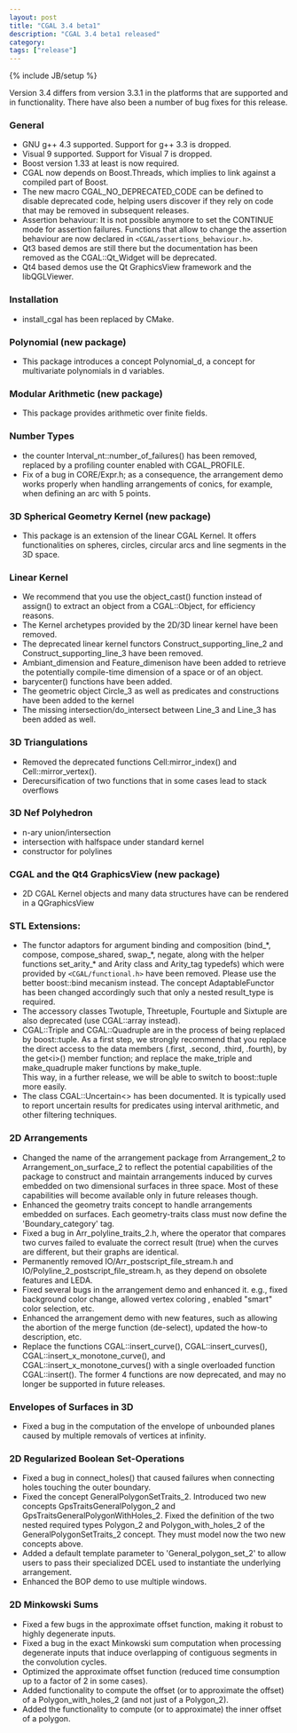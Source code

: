 ```yaml
---
layout: post
title: "CGAL 3.4 beta1"
description: "CGAL 3.4 beta1 released"
category:
tags: ["release"]
---
```

{% include JB/setup %}
<p>Version 3.4 differs from version 3.3.1 in the platforms that are supported and
  in functionality.  There have also been a number of bug fixes for this release.
</p>

<h3>General</h3>
<ul>
  <li> GNU g++ 4.3 supported.  Support for g++ 3.3 is dropped.
  <li> Visual 9 supported. Support for Visual 7 is dropped.

  <li> Boost version 1.33 at least is now required.
  <li> CGAL now depends on Boost.Threads, which implies to link against
    a compiled part of Boost.

  <li> The new macro CGAL_NO_DEPRECATED_CODE can be defined to disable deprecated code,
    helping users discover if they rely on code that may be removed in
    subsequent releases.

  <li> Assertion behaviour:
    It is not possible anymore to set the CONTINUE mode for assertion failures.
    Functions that allow to change the assertion behaviour are now declared in <code>&lt;CGAL/assertions_behaviour.h&gt;</code>.

  <li>Qt3 based demos are still there but the documentation has been removed as the CGAL::Qt_Widget will be deprecated.

  <li>Qt4 based demos use the Qt GraphicsView framework and the libQGLViewer.
</ul>

<h3> Installation</h3>

<ul>
  <li> install_cgal has been replaced by CMake.
</ul>


<h3> Polynomial  (new package)</h3>
<ul>
  <li> This package introduces a concept Polynomial_d, a concept for multivariate polynomials in d variables.
</ul>


<h3>Modular Arithmetic (new package)</h3>
<ul>
  <li>  This package provides arithmetic over finite fields.
</ul>


<h3>Number Types</h3>
<ul>
  <li> the counter Interval_nt::number_of_failures() has been removed, replaced by
    a profiling counter enabled with CGAL_PROFILE.


  <li> Fix of a bug in CORE/Expr.h; as a consequence, the arrangement demo works properly when handling
    arrangements of conics, for example, when defining an arc with 5 points.

</ul>



<h3>3D Spherical Geometry Kernel  (new package)</h3>
<ul>
  <li> This package is an extension of the linear CGAL Kernel. It offers functionalities on spheres,
    circles, circular arcs and line segments in the 3D space.
</ul>

<h3> Linear Kernel</h3>
<ul>
  <li> We recommend that you use the object_cast() function instead of assign()
    to extract an object from a CGAL::Object, for efficiency reasons.
  <li> The Kernel archetypes provided by the 2D/3D linear kernel have been removed.
  <li> The deprecated linear kernel functors Construct_supporting_line_2 and
    Construct_supporting_line_3 have been removed.
  <li> Ambiant_dimension and Feature_dimenison have been added to retrieve the
    potentially compile-time dimension of a space or of an object.
  <li> barycenter() functions have been added.

  <li> The geometric object Circle_3 as well as predicates and constructions have been added to the kernel

  <li>The missing intersection/do_intersect between Line_3 and Line_3 has been added as well.
</ul>


<h3>3D Triangulations</h3>
<ul>
  <li> Removed the deprecated functions Cell:mirror_index() and Cell::mirror_vertex().
  <li> Derecursification of two functions that in some cases lead to stack overflows
</ul>


<h3>3D Nef Polyhedron</h3>
<ul>
  <li> n-ary union/intersection
  <li> intersection with halfspace under standard kernel
  <li> constructor for polylines
</ul>


<h3>CGAL and the Qt4 GraphicsView (new package)</h3>
<ul>
  <li> 2D CGAL Kernel objects and many data structures have can be rendered in a QGraphicsView
</ul>

<h3>STL Extensions:</h3>
<ul>
  <li> The functor adaptors for argument binding and composition
    (bind_*, compose, compose_shared, swap_*, negate, along with the helper
    functions set_arity_* and Arity class and Arity_tag typedefs) which were provided
    by <code>&lt;CGAL/functional.h&gt;</code> have been removed.  Please use the better boost::bind
    mecanism instead.  The concept AdaptableFunctor has been changed accordingly
    such that only a nested result_type is required.
  <li> The accessory classes Twotuple, Threetuple, Fourtuple and Sixtuple are also
    deprecated (use CGAL::array instead).
  <li> CGAL::Triple and CGAL::Quadruple are in the process of being replaced by
    boost::tuple.  As a first step, we strongly recommend that you replace
    the direct access to the data members (.first, .second, .third, .fourth),
    by the get&lt;i&gt;() member function; and replace the make_triple and make_quadruple
    maker functions by make_tuple.<br>
    This way, in a further release, we will be able to switch to boost::tuple more easily.
  <li> The class CGAL::Uncertain&lt;&gt; has been documented.  It is typically used to report
    uncertain results for predicates using interval arithmetic, and other filtering
    techniques.
</ul>


<h3>2D Arrangements</h3>
<ul>
  <li> Changed the name of the arrangement package from Arrangement_2 to Arrangement_on_surface_2
    to reflect the potential capabilities of the package to construct and maintain arrangements
    induced by curves embedded on two dimensional surfaces in three space. Most of these capabilities
    will become available only in future releases though.
  <li> Enhanced the geometry traits concept to handle arrangements embedded on surfaces. Each geometry-traits
    class must now define the 'Boundary_category' tag.
  <li> Fixed a bug in Arr_polyline_traits_2.h, where the operator that compares two curves failed to evaluate
    the correct result (true) when the curves are different, but their graphs are identical.
  <li> Permanently removed IO/Arr_postscript_file_stream.h and IO/Polyline_2_postscript_file_stream.h,
    as they depend on obsolete features and LEDA.
  <li> Fixed several bugs in the arrangement demo and enhanced it. e.g., fixed background color change,
    allowed vertex coloring , enabled "smart" color selection, etc.
  <li> Enhanced the arrangement demo with new features, such as allowing the abortion of the merge function
    (de-select), updated the how-to description, etc.
  <li> Replace the functions CGAL::insert_curve(), CGAL::insert_curves(), CGAL::insert_x_monotone_curve(),
    and CGAL::insert_x_monotone_curves() with a single overloaded function CGAL::insert(). The former
    4 functions are now deprecated, and may no longer be supported in future releases.
</ul>

<h3>Envelopes of Surfaces in 3D</h3>

<ul>
  <li> Fixed a bug in the computation of the envelope of unbounded planes caused by multiple removals
    of vertices at infinity.
</ul>

<h3>2D Regularized Boolean Set-Operations</h3>
<ul>
  <li> Fixed a bug in connect_holes() that caused failures when connecting holes touching the outer boundary.
  <li> Fixed the concept GeneralPolygonSetTraits_2. Introduced two new concepts GpsTraitsGeneralPolygon_2
    and GpsTraitsGeneralPolygonWithHoles_2. Fixed the definition of the two nested required types Polygon_2
    and Polygon_with_holes_2 of the GeneralPolygonSetTraits_2 concept. They must model now the two new
    concepts above.
  <li> Added a default template parameter to 'General_polygon_set_2' to allow users to pass their specialized
    DCEL used to instantiate the underlying arrangement.
  <li> Enhanced the BOP demo to use multiple windows.
</ul>

<h3>2D Minkowski Sums</h3>
<ul>
  <li> Fixed a few bugs in the approximate offset function, making it robust to highly degenerate inputs.
  <li> Fixed a bug in the exact Minkowski sum computation when processing degenerate inputs that induce overlapping
    of contiguous segments in the convolution cycles.
  <li> Optimized the approximate offset function (reduced time consumption up to a factor of 2 in some cases).
  <li> Added functionality to compute the offset (or to approximate the offset) of a Polygon_with_holes_2
    (and not just of a Polygon_2).
  <li> Added the functionality to compute (or to approximate) the inner offset of a polygon.
</ul>
